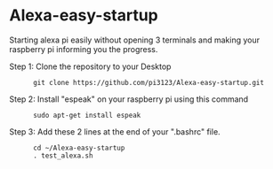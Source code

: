 # Alexa-easy-startup
Starting alexa pi easily without opening 3 terminals and making your raspberry pi informing you the progress.

Step 1: Clone the repository to your Desktop
          
          git clone https://github.com/pi3123/Alexa-easy-startup.git



Step 2: Install "espeak" on your raspberry pi using this command 
          
          sudo apt-get install espeak




Step 3: Add these 2 lines at the end of your ".bashrc" file.
          
          cd ~/Alexa-easy-startup
          . test_alexa.sh
